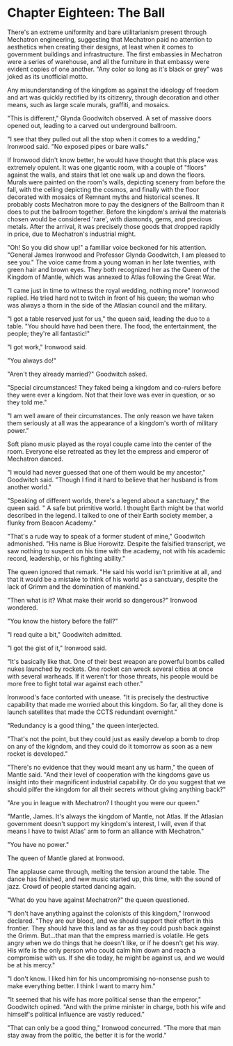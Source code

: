 # Chapter Eighteen: The Ball

There's an extreme uniformity and bare utilitarianism present through Mechatron engineering, suggesting that Mechatron paid no attention to aesthetics when creating their designs, at least when it comes to government buildings and infrastructure. The first embassies in Mechatron were a series of warehouse, and all the furniture in that embassy were evident copies of one another. "Any color so long as it's black or grey" was joked as its unofficial motto.

Any misunderstanding of the kingdom as against the ideology of freedom and art was quickly rectified by its citizenry, through decoration and other means, such as large scale murals, graffiti, and mosaics.

"This is different," Glynda Goodwitch observed. A set of massive doors opened out, leading to a carved out underground ballroom.

"I see that they pulled out all the stop when it comes to a wedding," Ironwood said. "No exposed pipes or bare  walls."

If Ironwood didn't know better, he would have thought that this place was extremely opulent. It was one gigantic room, with a couple of "floors" against the walls, and stairs that let one walk up and down the floors. Murals were painted on the room's walls, depicting scenery from before the fall, with the celling depicting the cosmos, and finally with the floor decorated with mosaics of Remnant myths and historical scenes. It probably costs Mechatron more to pay the designers of the Ballroom than it does to put the ballroom together. Before the kingdom's arrival the materials chosen would be considered 'rare', with diamonds, gems, and precious metals. After the arrival, it was precisely those goods that dropped rapidly in price, due to Mechatron's industrial might.

"Oh! So you did show up!" a familiar voice beckoned for his attention. "General James Ironwood and Professor Glynda Goodwitch, I am pleased to see you." The voice came from a young woman in her late twenties, with green hair and brown eyes. They both recognized her as the Queen of the Kingdom of Mantle, which was annexed to Atlas following the Great War.

"I came just in time to witness the royal wedding, nothing more" Ironwood replied. He tried hard not to twitch in front of his queen; the woman who was always a thorn in the side of the Atlasian council and the military.

"I got a table reserved just for us," the queen said, leading the duo to a table. "You should have had been there. The food, the entertainment, the people; they're all fantastic!"

"I got work," Ironwood said.

"You always do!"

"Aren't they already married?" Goodwitch asked.

"Special circumstances! They faked being a kingdom and co-rulers before they were ever a kingdom. Not that their love was ever in question, or so they told me."

"I am well aware of their circumstances. The only reason we have taken them seriously at all was the appearance of a kingdom's worth of military power."

Soft piano music played as the royal couple came into the center of the room. Everyone else retreated as they let the empress and emperor of Mechatron danced.

"I would had never guessed that one of them would be my ancestor," Goodwitch said. "Though I find it hard to believe that her husband is from another world."

"Speaking of different worlds, there's a legend about a sanctuary," the queen said. " A safe but primitive world. I thought Earth might be that world described in the legend. I talked to one of their Earth society member, a flunky from Beacon Academy."

"That's a rude way to speak of a former student of mine," Goodwitch admonished. "His name is Blue Horowitz. Despite the falsified transcript, we saw nothing to suspect on his time with the academy, not with his academic record, leadership, or his fighting ability."

The queen ignored that remark. "He said his world isn't primitive at all, and that it would be a mistake to think of his world as a sanctuary, despite the lack of Grimm and the domination of mankind."

"Then what is it? What make their world so dangerous?" Ironwood wondered.

"You know the history before the fall?"

"I read quite a bit," Goodwitch admitted.

"I got the gist of it," Ironwood said.

"It's basically like that. One of their best weapon are powerful bombs called nukes launched by rockets. One rocket can wreck several cities at once with several warheads. If it weren't for those threats, his people would be more free to fight total war against each other."

Ironwood's face contorted with unease. "It is precisely the destructive capability that made me worried about this kingdom. So far, all they done is launch satellites that made the CCTS redundant overnight."

"Redundancy is a good thing," the queen interjected.

"That's not the point, but they could just as easily develop a bomb to drop on any of the kigndom, and they could do it tomorrow as soon as a new rocket is developed."

"There's no evidence that they would meant any us harm," the queen of Mantle said. "And their level of cooperation with the kingdoms gave us insight into their magnificent industrial capability. Or do you suggest that we should pilfer the kingdom for all their secrets without giving anything back?"

"Are you in league with Mechatron? I thought you were our queen."

"Mantle, James. It's always the kingdom of Mantle, not Atlas. If the Atlasian government doesn't support my kingdom's interest, I will, even if that means I have to twist Atlas' arm to form an alliance with Mechatron."

"You have no power."

The queen of Mantle glared at Ironwood.

The applause came through, melting the tension around the table. The dance has finished, and new music started up, this time, with the sound of jazz. Crowd of people started dancing again.

"What do you have against Mechatron?" the queen questioned.

"I don't have anything against the colonists of this kingdom," Ironwood declared. "They are our blood, and we should support their effort in this frontier. They should have this land as far as they could push back against the Grimm. But...that man that the empress married is volatile. He gets angry when we do things that he doesn't like, or if he doesn't get his way. His wife is the only person who could calm him down and reach a compromise with us. If she die today, he might be against us, and we would be at his mercy."

"I don't know. I liked him for his uncompromising no-nonsense push to make everything better. I think I want to marry him."

"It seemed that his wife has more political sense than the emperor," Goodwitch opined. "And with the prime minister in charge, both his wife and himself's political influence are vastly reduced."

"That can only be a good thing," Ironwood concurred. "The more that man stay away from the politic, the better it is for the world."
